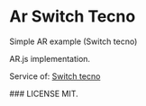 # Ar Switch Tecno

Simple AR example (Switch tecno)

AR.js implementation. 


Service of: [Switch tecno](https://switchtecno.com)


### LICENSE
MIT.
